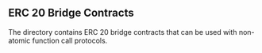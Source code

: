 ERC 20 Bridge Contracts
----------------
The directory contains ERC 20 bridge contracts that can 
be used with non-atomic function call protocols.

